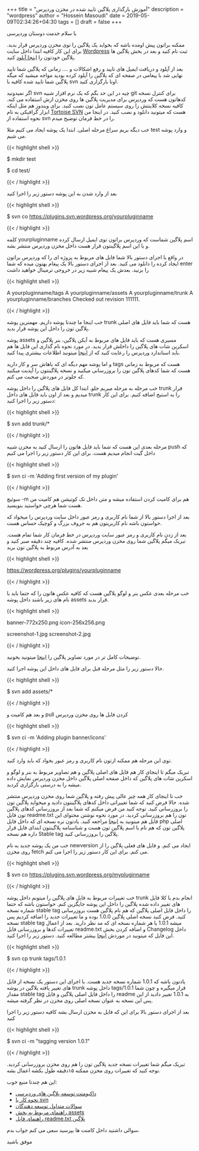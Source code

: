 +++
title = "آموزش بارگذاری پلاگین تایید شده در مخزن وردپرس"
description = "wordpress"
author = "Hossein Masoudi"
date = 2019-05-09T02:34:26+04:30
tags = []
draft = false
+++

با سلام خدمت دوستان وردپرسی

ممکنه براتون پیش اومده باشه که بخواید یک پلاگین را توی مخزن وردپرس قرار بدید.
برای این کار کافیه ابتدا داخل سایت [Wordpress](https://wordpress.org/) ثبت نام کنید و بعد در بخش پلاگین ها پلاگین خودتون را [اینجا آپلود](https://wordpress.org/plugins/developers/add/) کنید.

بعد از آپلود و دریافت ایمیل های تایید و رفع اشکالات و .... زمانی که پلاگین شما تایید نهایی شد با پیغامی در صفحه ای که پلاگین را آپلود کرده بودید مواجه میشید که میگه پلاگین شما تایید شده کافیه با svn اونا بارگزاری کنید.

اگر نمیدونید svn چیه در این حد بگم که یک نرم افزار شبیه git برای کنترل نسخه کدهاتون هست که وردپرس برای مدیریت پلاگین ها روی مخزن ازش استفاده می کنه. کافیه نسخه کلاینتش را روی سیستم عامل تون نصب کنید. برای ویندوز هم مثل اینکه ابزار گرافیکی به نام [Tortoise SVN](https://tortoisesvn.net/) هست که میتونید دانلود و نصب کنید. در اینجا من نحوه استفاده از svn را در خط فرمان توضیح میدم.

خب دیگه بریم سراغ مرحله اصلی.
ابتدا یک پوشه ایجاد می کنیم مثلا test و وارد پوشه می شیم.

{{< highlight shell >}}

$ mkdir test

$ cd test/

{{< / highlight >}}

بعد از وارد شدن به این پوشه دستور زیر را اجرا کنید

{{< highlight shell >}}

$ svn co https://plugins.svn.wordpress.org/yourpluginname

{{< / highlight >}}

کلمه yourpluginname اسم پلاگین شماست که وردپرس براتون توی ایمیل ارسال کرده و با این اسم پلاگینتون قرار هست داخل مخزن وردپرس منتشر بشه.

در واقع با اجرای دستور بالا شما فایل های مربوط به پروژه ای را که وردپرس براتون ایجاد کرده را دانلود می کنید. 
بعد از اجرای دستور بالا یک پیغام بهتون میده که شما enter را بزنید.
بعدش یک پیغام شبیه زیر در خروجی ترمینال خواهید داشت

{{< highlight shell >}}

A    yourpluginname/tags
A    yourpluginname/assets
A    yourpluginname/trunk
A    yourpluginname/branches
Checked out revision 111111.

{{< / highlight >}}

خب اینجا ما چندتا پوشه داریم. مهمترین پوشه trunk هست که شما باید فایل های اصلی پلاگین تون را داخل این پوشه قرار بدید.

پوشه assets مسیری هست که باید فایل های مربوط به آیکن پلاگین، بنر پلاگین و اسکرین شات های پلاگین را داخلش قرار بدید.
در مورد نحوه نام گذاری این فایل ها هم باید استاندارد وردپرس را رعایت کنید که از [اینجا](https://developer.wordpress.org/plugins/wordpress-org/plugin-assets/) میتونید اطلاعات بیشتری پیدا کنید.

و اما پوشه مهم دیگه ای که باهاش سر و کار دارید tags هست که مربوط به زمانی هست که شما کدهای پلاگین تون را بروزرسانی میکنید و نسخه پلاگینتون را آپدیت میکنید که جلوتر در موردش صحبت می کنم.

خب مرحله به مرحله میریم جلو. ابتدا کل فایل های پلاگین را داخل پوشه trunk قرار میدیم و بعد از اون باید فایل های داخل trunk را به استیج اضافه کنیم. برای این کار دستور زیر را اجرا کنید:

{{< highlight shell >}}

$ svn add trunk/*

{{< / highlight >}}

مرحله بعدی این هست که شما باید فایل هاتون را ارسال کنید به مخزن شبیه push که داخل گیت انجام میدیم هست. برای این کار دستور زیر را اجرا می کنیم

{{< highlight shell >}}

$ svn ci -m 'Adding first version of my plugin'

{{< / highlight >}}

سوئیچ -m  هم برای کامیت کردن استفاده میشه و متن داخل تک کوتیشن هم کامیت من هست شما هرچی خواستید بنویسید.

بعد از اجرا دستور بالا از شما نام کاربری و رمز عبور داخل سایت وردپرس را میخواد که حواستون باشه نام کاربریتون هم به حروف بزرگ و کوچیک حساس هست.

بعد از زدن نام کاربری و رمز عبور سایت وردپرس در خط فرمان کار شما تمام هست. تبریک میگم پلاگین شما روی مخزن وردپرس منتشر شده. کافیه چند دقیقه صبر کنید و بعد به آدرس مربوط به پلاگین تون برید

{{< highlight shell >}}

https://wordpress.org/plugins/yourpluginname

{{< / highlight >}}

خب مرحله بعدی عکس بنر و لوگو پلاگین هست که کافیه عکس هاتون را که حتما باید با نام های زیر باشند داخل پوشه assets قرار بدید. 

{{< highlight shell >}}

banner-772x250.png
icon-256x256.png

screenshot-1.jpg
screenshot-2.jpg

{{< / highlight >}}

توضیحات کامل تر در مورد تصاویر پلاگین را [اینجا](https://developer.wordpress.org/plugins/wordpress-org/plugin-assets/) میتونید بخونید.

حالا دستور زیر را مثل مرحله قبل برای فایل های داخل این پوشه اجرا کنید.

{{< highlight shell >}}

$ svn add assets/*

{{< / highlight >}}

و بعد هم کامیت و pull کردن فایل ها روی مخزن وردپرس

{{< highlight shell >}}

$ svn ci -m 'Adding plugin banner/icons'

{{< / highlight >}}

توی این مرحله هم ممکنه ازتون نام کاربری و رمز عبور بخواد که باید وارد کنید.

تبریک میگم تا اینجای کار هم فایل های اصلی پلاگین و هم تصاویر مربوط به بنر و لوگو و اسکرین شات های پلاگین که داخل صفحه اصلی پلاگین داخل مخزن وردپرس نمایش داده میشه را به درستی بارگزاری کردید.

خب تا اینجای کار همه چیز عالی پیش رفته و پلاگین شما روی مخزن وردپرس منتشر شده.
حالا فرض کنید که شما تغییراتی داخل کدهای پلاگینتون دادید و میخواید پلاگین تون را بروزرسانی کنید. توجه کنید من فرض میکنم که شما بعد از بروزرسانی کدهای پلاگین تون فایل readme.txt تون را هم بروزرسانی کردید. در مورد نحوه نوشتن محتوای این فایل هم میتونید به [اینجا](https://developer.wordpress.org/plugins/wordpress-org/how-your-readme-txt-works/) مراجعه کنید.
یادتون نره نسخه ای که داخل فایل php اصلی پلاگین تون که هم نام با اسم پلاگین تون هست و شناسنامه پلاگینتون ابتدای فایل قرار داره هم نسخه Stable tag پلاگین را بروزرسانی کنید.

خب من یک پوشه جدید به نام newversion ایجاد می کنم. و فایل های فعلی پلاگین را از روی مخزن fetch می کنم. برای این کار دستور زیر را اجرا می کنم.

{{< highlight shell >}}

$ svn co https://plugins.svn.wordpress.org/mypluginname

{{< / highlight >}}

خب تغییرات مربوط به فایل های پلاگین را میتونم داخل پوشه trunk انجام بدم یا کلا فایل های تغییر داده شده پلاگین را داخل این پوشه جایگزین کنم.
حواستون باشه که حتما شماره نسخه stable tag را داخل فایل اصلی پلاگین که هم نام پلاگین هست بروزرسانی کنید.
فرض کنید نسخه اصلی پلاگین 1.0.0 بوده و ما تغییرات جدید را اضافه کردیم پس نسخه stable tag میشه 1.0.1 یا هر شماره نسخه ای که مد نظر دارید.
بعد از اعمال تغییرات کدها و بروزرسانی فایل readme.txt و اضافه کردن بخش  Changelog 
داخل این فایل که میتونید در موردش [اینجا](https://developer.wordpress.org/plugins/wordpress-org/how-your-readme-txt-works/) بیشتر مطالعه کنید. دستور زیر را اجرا کنید.

{{< highlight shell >}}

$ svn cp trunk tags/1.0.1

{{< / highlight >}}

یادتون باشه که 1.0.1 شماره نسخه جدید هست. با اجرای این دستور یک نسخه از فایل های تغییر یافته پلاگین در پوشه trunk داخل پوشه tags/1.0.1 قرار میگیره و چون شما مقدار stable tag را داخل فایل اصلی پلاگین و فایل readme به 1.0.1 تغییر دادید از این پس این نسخه به عنوان نسخه اصلی روی مخزن در نظر گرفته میشه.

بعد از اجرای دستور بالا برای این که فایل به مخزن ارسال بشه کافیه دستور زیر را اجرا کنید

{{< highlight shell >}}

$ svn ci -m "tagging version 1.0.1"

{{< / highlight >}}

تبریک میگم شما تغییرات نسخه جدید پلاگین تون را هم روی مخزن بروزرسانی کردید. توجه کنید که تغییرات روی مخزن ممکنه ۱۵دقیقه طول بکشه اعمال بشه.

این هم چندتا منبع خوب:

* [داکیومنت توسعه پلاگین های وردپرسی](https://developer.wordpress.org/plugins/)
* [نحوه کار با svn](https://developer.wordpress.org/plugins/wordpress-org/how-to-use-subversion/)
* [سوالات متداول توسعه دهندگان](https://developer.wordpress.org/plugins/wordpress-org/plugin-developer-faq/)
* [راهنمای مربوط به بخش assets](https://developer.wordpress.org/plugins/wordpress-org/plugin-assets/)
* [راهنمای فایل readme.txt پلاگین](https://developer.wordpress.org/plugins/wordpress-org/how-your-readme-txt-works/)

سوالی داشتید داخل کامنت ها بپرسید سعی می کنم جواب بدم.

موفق باشید
